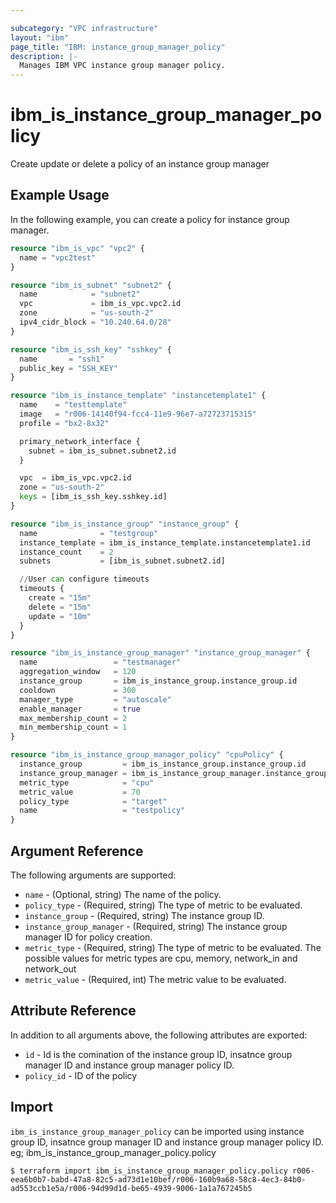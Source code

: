 ```yaml
---

subcategory: "VPC infrastructure"
layout: "ibm"
page_title: "IBM: instance_group_manager_policy"
description: |-
  Manages IBM VPC instance group manager policy.
---
```


# ibm\_is_instance_group_manager_policy

Create update or delete a policy of an instance group manager

## Example Usage

In the following example, you can create a policy for instance group manager.
```terraform
resource "ibm_is_vpc" "vpc2" {
  name = "vpc2test"
}

resource "ibm_is_subnet" "subnet2" {
  name            = "subnet2"
  vpc             = ibm_is_vpc.vpc2.id
  zone            = "us-south-2"
  ipv4_cidr_block = "10.240.64.0/28"
}

resource "ibm_is_ssh_key" "sshkey" {
  name       = "ssh1"
  public_key = "SSH_KEY"
}

resource "ibm_is_instance_template" "instancetemplate1" {
  name    = "testtemplate"
  image   = "r006-14140f94-fcc4-11e9-96e7-a72723715315"
  profile = "bx2-8x32"

  primary_network_interface {
    subnet = ibm_is_subnet.subnet2.id
  }

  vpc  = ibm_is_vpc.vpc2.id
  zone = "us-south-2"
  keys = [ibm_is_ssh_key.sshkey.id]
}

resource "ibm_is_instance_group" "instance_group" {
  name              = "testgroup"
  instance_template = ibm_is_instance_template.instancetemplate1.id
  instance_count    = 2
  subnets           = [ibm_is_subnet.subnet2.id]

  //User can configure timeouts
  timeouts {
    create = "15m"
    delete = "15m"
    update = "10m"
  }
}

resource "ibm_is_instance_group_manager" "instance_group_manager" {
  name                 = "testmanager"
  aggregation_window   = 120
  instance_group       = ibm_is_instance_group.instance_group.id
  cooldown             = 300
  manager_type         = "autoscale"
  enable_manager       = true
  max_membership_count = 2
  min_membership_count = 1
}

resource "ibm_is_instance_group_manager_policy" "cpuPolicy" {
  instance_group         = ibm_is_instance_group.instance_group.id
  instance_group_manager = ibm_is_instance_group_manager.instance_group_manager.manager_id
  metric_type            = "cpu"
  metric_value           = 70
  policy_type            = "target"
  name                   = "testpolicy"
}

```

## Argument Reference

The following arguments are supported:

* `name` - (Optional, string) The name of the policy.
* `policy_type` - (Required, string) The type of metric to be evaluated.
* `instance_group` - (Required, string) The instance group ID.
* `instance_group_manager` - (Required, string) The instance group manager ID for policy creation.
* `metric_type` - (Required, string) The type of metric to be evaluated. The possible values for metric types are cpu, memory, network_in and network_out
* `metric_value` - (Required, int) The metric value to be evaluated.

## Attribute Reference

In addition to all arguments above, the following attributes are exported:

* `id` - Id is the comination of the instance group ID, insatnce group manager ID and instance group manager policy ID.
* `policy_id` - ID of the policy

## Import

`ibm_is_instance_group_manager_policy` can be imported using instance group ID,  insatnce group manager ID and instance group manager policy ID.
eg; ibm_is_instance_group_manager_policy.policy

```
$ terraform import ibm_is_instance_group_manager_policy.policy r006-eea6b0b7-babd-47a8-82c5-ad73d1e10bef/r006-160b9a68-58c8-4ec3-84b0-ad553ccb1e5a/r006-94d99d1d-be65-4939-9006-1a1a767245b5
```

